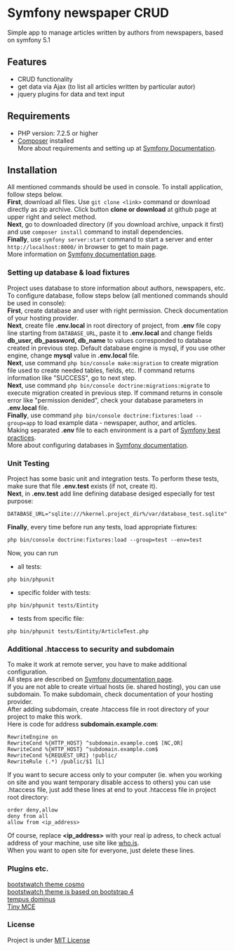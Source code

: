 # Symfony newspaper CRUD
Simple app to manage articles written by authors from newspapers, based on symfony 5.1
## Features
- CRUD functionality
- get data via Ajax (to list all articles written by particular autor)
- jquery plugins for data and text input
## Requirements
- PHP version: 7.2.5 or higher
- [Composer](https://getcomposer.org/download/) installed  
More about requirements and setting up at [Symfony Documentation](https://symfony.com/doc/5.0/setup.html).
## Installation
All mentioned commands should be used in console. To install application, follow steps below.  
**First**, download all files. Use `git clone <link>` command or download directly as zip archive. Click button **clone or download** at github page at upper right and select method.  
**Next**, go to downloaded directory (if you download archive, unpack it first) and use `composer install` command to install dependencies.  
**Finally**, use `symfony server:start` command to start a server and enter `http://localhost:8000/` in browser to get to main page.  
More information on [Symfony documentation page](https://symfony.com/doc/5.0/setup.html#setting-up-an-existing-symfony-project).
### Setting up database & load fixtures
Project uses database to store information about authors, newspapers, etc. To configure database, follow steps below (all mentioned commands should be used in console):  
**First**, create database and user with right permission. Check documentation of your hosting provider.  
**Next**, create file **.env.local** in root directory of project, from **.env** file copy line starting from `DATABASE_URL`, paste it to **.env.local** and change fields **db_user, db_password, db_name** to values corresponded to database created in previous step. Default database engine is mysql, if you use other engine, change **mysql** value in **.env.local** file.  
**Next**, use command `php bin/console make:migration` to create migration file used to create needed tables, fields, etc. If command returns information like "SUCCESS", go to next step.    
**Next**, use command `php bin/console doctrine:migrations:migrate` to execute migration created in previous step. If command returns in console error like "permission denided", check your database parameters in **.env.local** file.  
**Finally**, use command `php bin/console doctrine:fixtures:load --group=app` to load example data - newspaper, author, and articles.   
Making separated **.env** file to each environment is a part of [Symfony best practices](https://symfony.com/doc/5.0/best_practices.html#use-environment-variables-for-infrastructure-configuration).  
More about configuring databases in [Symfony documentation](https://symfony.com/doc/5.0/doctrine.html).
### Unit Testing
Project has some basic unit and integration tests. To perform these tests, make sure that file **.env.test** exists (if not, create it).  
**Next**, in **.env.test** add line defining database desiged especially for test purpose:  
```
DATABASE_URL="sqlite:///%kernel.project_dir%/var/database_test.sqlite"
```
**Finally**, every time before run any tests, load appropriate fixtures:
```
php bin/console doctrine:fixtures:load --group=test --env=test
```
Now, you can run  
- all tests:
```
php bin/phpunit
```
- specific folder with tests:
```
php bin/phpunit tests/Eintity
```
- tests from specific file:
```
php bin/phpunit tests/Eintity/ArticleTest.php
```
### Additional .htaccess to security and subdomain
To make it work at remote server, you have to make additional configuration.  
All steps are described on [Symfony documentation page](https://symfony.com/doc/5.0/setup/web_server_configuration.html).  
If you are not able to create virtual hosts (ie. shared hosting), you can use subdomain. To make subdomain, check documentation of your hosting provider.  
After adding subdomain, create .htaccess file in root directory of your project to make this work.  
Here is code for address **subdomain.example.com**:
```
RewriteEngine on
RewriteCond %{HTTP_HOST} ^subdomain.example.com$ [NC,OR]
RewriteCond %{HTTP_HOST} ^subdomain.example.com$
RewriteCond %{REQUEST_URI} !public/
RewriteRule (.*) /public/$1 [L]
```
If you want to secure access only to your computer (ie. when you working on site and you want temporary disable access to others) you can use .htaccess file, just add these lines at end to yout .htaccess file in project root directory:
```
order deny,allow
deny from all
allow from <ip_address>
```
Of course, replace **<ip_address>** with your real ip adress, to check actual address of your machine, use site like [who.is](https://who.is/).  
When you want to open site for everyone, just delete these lines.
### Plugins etc.
[bootstwatch theme cosmo](https://bootswatch.com/cosmo)  
[bootstwatch theme is based on bootstrap 4](https://getbootstrap.com)  
[tempus dominus](https://tempusdominus.github.io/bootstrap-4)  
[Tiny MCE](https://www.tiny.cloud/docs/quick-start)  
### License
Project is under [MIT License](./LICENSE)

